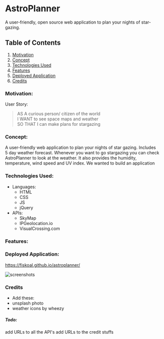 # AstroPlanner
A user-friendly, open source web application to plan your nights of star-gazing.

## Table of Contents
1. [Motivation](#motivation)
2. [Concept](#concept)
3. [Technologies Used](#tech)
4. [Features](#features)
5. [Deployed Application](#app)
6. [Credits](#credits)

### Motivation: <a name="motivation"></a>
User Story:
> AS A curious person/ citizen of the world <br>
> I WANT to see space maps and weather <br>
> SO THAT I can make plans for stargazing 

### Concept: <a name="concept"></a>
A user-friendly web application to plan your nights of star gazing. Includes 5 day weather forecast. 
Whenever you want to go stargazing you can check AstroPlanner to look at the weather. It also provides the humidity, temperature, wind speed and UV index. 
We wanted to build an application

### Technologies Used:  <a name="tech"></a>
* Languages:
  * HTML
  * CSS
  * JS
  * jQuery
* APIs:
  * SkyMap
  * IPGeolocation.io
  * VisualCrossing.com  

### Features:  <a name="features"></a>

### Deployed Application:  <a name="app"></a>

https://fiskoal.github.io/astroplanner/

![screenshots]()

### Credits  <a name="credits"></a>
- Add these:
- unsplash photo
- weather icons by wheezy

##### Todo:
add URLs to all the API's
add URLs to the credit stuffs
 
